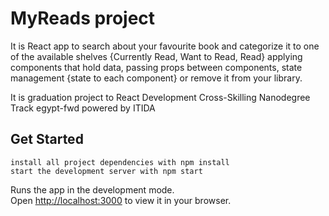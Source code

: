 # MyReads project

It is React app to search about your favourite book and categorize it to one of the available shelves {Currently Read, Want to Read, Read} applying components that hold data, passing props between components, state management {state to each component} or remove it from your library.

It is graduation project to React Development Cross-Skilling Nanodegree Track egypt-fwd powered by ITIDA 
 
## Get Started

    install all project dependencies with npm install
    start the development server with npm start

Runs the app in the development mode.\
Open [http://localhost:3000](http://localhost:3000) to view it in your browser.
